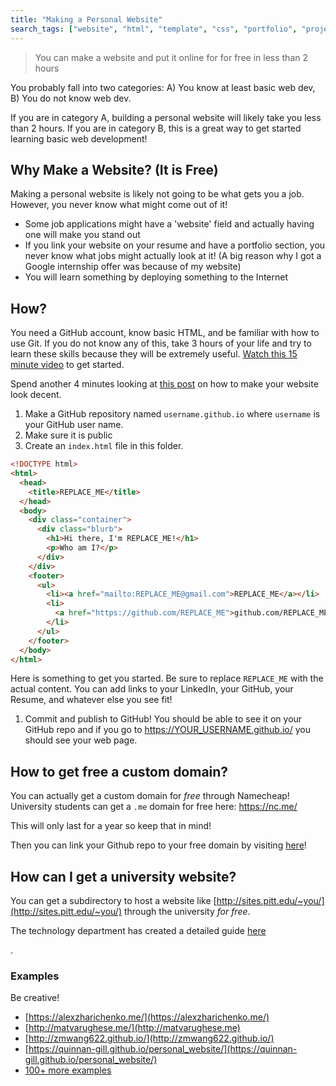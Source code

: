 ```yaml
---
title: "Making a Personal Website"
search_tags: ["website", "html", "template", "css", "portfolio", "project", "learn"]
---
```


> You can make a website and put it online for for free in less than 2 hours

You probably fall into two categories: A) You know at least basic web dev, B) You do not know web dev.

If you are in category A, building a personal website will likely take you less than 2 hours. If you are in category B, this is a great way to get started learning basic web development!

## Why Make a Website? (It is Free)

Making a personal website is likely not going to be what gets you a job. However, you never know what might come out of it!

- Some job applications might have a 'website' field and actually having one will make you stand out
- If you link your website on your resume and have a portfolio section, you never know what jobs might actually look at it! (A big reason why I got a Google internship offer was because of my website)
- You will learn something by deploying something to the Internet

## How?

You need a GitHub account, know basic HTML, and be familiar with how to use Git. If you do not know any of this, take 3 hours of your life and try to learn these skills because they will be extremely useful. [Watch this 15 minute video](https://www.youtube.com/watch?v=fQLK8Ib_SKk) to get started.

Spend another 4 minutes looking at [this post](https://jgthms.com/web-design-in-4-minutes/) on how to make your website look decent.

<!-- TODO link webdev skill -->

1. Make a GitHub repository named `username.github.io` where `username` is your GitHub user name.
1. Make sure it is public
1. Create an `index.html` file in this folder.

```html
<!DOCTYPE html>
<html>
  <head>
    <title>REPLACE_ME</title>
  </head>
  <body>
    <div class="container">
      <div class="blurb">
        <h1>Hi there, I'm REPLACE_ME!</h1>
        <p>Who am I?</p>
      </div>
    </div>
    <footer>
      <ul>
        <li><a href="mailto:REPLACE_ME@gmail.com">REPLACE_ME</a></li>
        <li>
          <a href="https://github.com/REPLACE_ME">github.com/REPLACE_ME</a>
        </li>
      </ul>
    </footer>
  </body>
</html>
```

Here is something to get you started. Be sure to replace `REPLACE_ME` with the actual content. You can add links to your LinkedIn, your GitHub, your Resume, and whatever else you see fit!

1. Commit and publish to GitHub! You should be able to see it on your GitHub repo and if you go to https://YOUR_USERNAME.github.io/ you should see your web page.

## How to get free a custom domain?

You can actually get a custom domain for _free_ through Namecheap! University students can get a `.me` domain for free here: https://nc.me/

This will only last for a year so keep that in mind!

Then you can link your Github repo to your free domain by visiting [here](https://www.namecheap.com/support/knowledgebase/article.aspx/9645/2208/how-do-i-link-my-domain-to-github-pages/)!

## How can I get a university website?

You can get a subdirectory to host a website like [http://sites.pitt.edu/~you/](http://sites.pitt.edu/~you/) through the university _for free_.

The technology department has created a detailed guide [here](https://www.technology.pitt.edu/help-desk/how-to-documents/creating-your-own-website)

.
### Examples

Be creative!

- [https://alexzharichenko.me/](https://alexzharichenko.me/)
- [http://matvarughese.me/](http://matvarughese.me)
- [http://zmwang622.github.io/](http://zmwang622.github.io/)
- [https://quinnan-gill.github.io/personal_website/](https://quinnan-gill.github.io/personal_website/)
- [100+ more examples](https://github.com/HackathonHackers/personal-sites)
